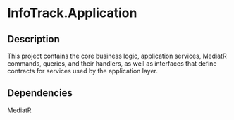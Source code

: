 # InfoTrack.Application

## Description

This project contains the core business logic, application services, MediatR commands, queries, and 
their handlers, as well as interfaces that define contracts for services used by the application layer.


## Dependencies

MediatR 
